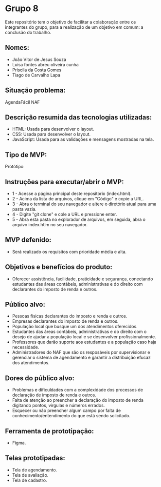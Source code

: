 # Grupo 8
Este repositório tem o objetivo de facilitar a colaboração entre os integrantes do grupo, para a realização de um objetivo em comum: a conclusão do trabalho.
 
## Nomes:
 - João Vitor de Jesus Souza
 - Luisa fontes abreu oliveira cunha
 - Priscila da Costa Gomes
 - Tiago de Carvalho Lapa

## Situação problema:
AgendaFácil NAF

## Descrição resumida das tecnologias utilizadas:
 - HTML: Usada para desenvolver o layout.
 - CSS: Usada para desenvolver o layout.
 - JavaScript: Usada para as validações e mensagens mostradas na tela.

## Tipo de MVP: 
Protótipo

## Instruções para executar/abrir o MVP:
 - 1 - Acesse a página principal deste repositório (index.html).
 - 2 - Acima da lista de arquivos, clique em "Código" e copie a URL.
 - 3 - Abra o terminal do seu navegador e altere o diretório atual para uma pasta vazia.
 - 4 - Digite "git clone" e cole a URL e pressione enter.
 - 5 - Abra esta pasta no explorador de arquivos, em seguida, abra o arquivo index.htlm no seu navegador.

## MVP defenido:
 - Será realizado os requisitos com prioridade média e alta.

## Objetivos e benefícios do produto: 
 - Oferecer assistência, facilidade, praticidade e segurança, conectando estudantes das áreas contábeis, administrativas e do direito com declarantes do imposto de renda e outros.

## Público alvo:
 - Pessoas físicas declarantes do imposto e renda e outros.
 - Empresas declarantes do imposto de renda e outros.
 - População local que busque um dos atendimentos oferecidos.
 - Estudantes das áreas contábeis, administrativas e do direito com o desejo de ajudar a população local e se desenvolver profissionalmente.
 - Professores que darão suporte aos estudantes e a população caso haja necessidade.
 - Administradores do NAF que são os resposáveis por supervisionar e gerenciar o sistema de agendamento e garantir a distribuição efucaz dos atendimentos.

## Dores do público alvo: 
 - Problemas e dificuldades com a complexidade dos processos de declaração de imposto de renda e outros.
 - Falta de atenção ao preencher a declaração do imposto de renda digitando pontos, vírgulas e números errados.
 - Esquecer ou não preencher algum campo por falta de conhecimento/entendimento do que está sendo solicitado.

## Ferramenta de prototipação:
 - Figma.

## Telas prototipadas:
 - Tela de agendamento.
 - Tela de avaliação.
 - Tela de cadastro.
